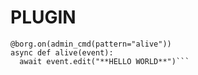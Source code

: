 # PLUGIN

```from ULTRA.utils import admin_cmd
@borg.on(admin_cmd(pattern="alive"))
async def alive(event):
  await event.edit("**HELLO WORLD**")```
